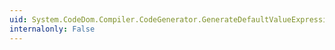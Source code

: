 ```yaml
---
uid: System.CodeDom.Compiler.CodeGenerator.GenerateDefaultValueExpression(System.CodeDom.CodeDefaultValueExpression)
internalonly: False
---
```

